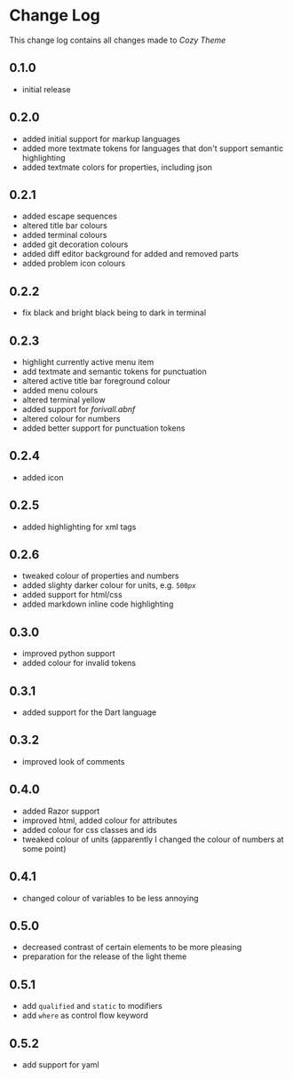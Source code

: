 # Change Log

This change log contains all changes made to _Cozy Theme_

## 0.1.0

- initial release

## 0.2.0

- added initial support for markup languages
- added more textmate tokens for languages that don't support semantic highlighting
- added textmate colors for properties, including json

## 0.2.1

- added escape sequences
- altered title bar colours
- added terminal colours
- added git decoration colours
- added diff editor background for added and removed parts
- added problem icon colours

## 0.2.2

- fix black and bright black being to dark in terminal

## 0.2.3

- highlight currently active menu item
- add textmate and semantic tokens for punctuation
- altered active title bar foreground colour
- added menu colours
- altered terminal yellow
- added support for _forivall.abnf_
- altered colour for numbers
- added better support for punctuation tokens

## 0.2.4

- added icon

## 0.2.5

- added highlighting for xml tags

## 0.2.6

- tweaked colour of properties and numbers
- added slighty darker colour for units, e.g. `500`_`px`_
- added support for html/css
- added markdown inline code highlighting

## 0.3.0

- improved python support
- added colour for invalid tokens

## 0.3.1

- added support for the Dart language

## 0.3.2

- improved look of comments

## 0.4.0

- added Razor support
- improved html, added colour for attributes
- added colour for css classes and ids
- tweaked colour of units (apparently I changed the colour of numbers at some point)

## 0.4.1

- changed colour of variables to be less annoying

## 0.5.0

- decreased contrast of certain elements to be more pleasing
- preparation for the release of the light theme

## 0.5.1

- add `qualified` and `static` to modifiers
- add `where` as control flow keyword

## 0.5.2

- add support for yaml
